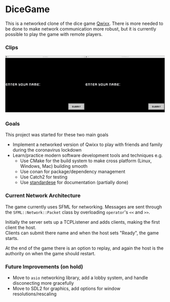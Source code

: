 # DiceGame

This is a networked clone of the dice game [Qwixx](https://gamewright.com/product/Qwixx).  There is more needed to be done to make
network communication more robust, but it is 
currently possible to play the game with remote players.

### Clips
![](clips/demo1.gif)

### Goals
This project was started for these two main goals

- Implement a networked version of Qwixx to play
with friends and family during the coronavirus lockdown
- Learn/practice modern software development tools and techniques e.g.
  * Use CMake for the build system to make cross platform (Linux, Windows, Mac) building smooth
  * Use conan for package/dependency management
  * Use Catch2 for testing 
  * Use [standardese](https://github.com/standardese/standardese) for documentation (partially done)

### Current Network Architecture
The game currently uses SFML for networking.  Messages are sent through the `SFML::Network::Packet` class
by overloading `operator`'s `<<` and `>>`. 

Initially the server
sets up a TCPListener and adds clients, making the first client the host.  
Clients can submit there name and when the host sets "Ready", the game starts.

At the end of the game there is an option to replay, and again the host is the 
authority on when the game should restart.

### Future Improvements (on hold)
- Move to `asio` networking library, add a lobby system, and handle disconecting more gracefully
- Move to SDL2 for graphics, add options for window resolutions/rescaling

